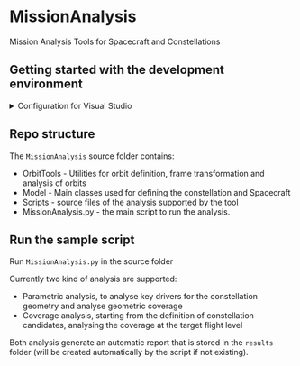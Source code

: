 # MissionAnalysis

Mission Analysis Tools for Spacecraft and Constellations


## Getting started with the development environment

<details>
<summary>Configuration for Visual Studio</summary>
<br>

- STEP 1 - Add your GitHub account to Visual Studio; go to File -> Account Settings -> Add
![Add GitHub account to VS](/doc/resources/VS_config_1.png)

- STEP 2 - Configure the git settings, go to Account options / Source Control

| | |
|:-- |:--|
|![Configure git in VS 1](/doc/resources/VS_config_2.png)|![Configure git in VS 2](/doc/resources/VS_config_3.png)|

(make sure that your user name in the second image is the same as your GitHub user name).

- STEP 3 - Clone the repository, go to File -> Clone repository ...
![Clone repository (1)](/doc/resources/VS_config_4.png)

- Enter the repository URL and the local path where you want to clone the repository
![Clone repository (2)](/doc/resources/VS_config_5.png)

```
https://github.com/Startical/MissionAnalysis.git
```


</details>

## Repo structure

The `MissionAnalysis` source folder contains: 
- OrbitTools - Utilities for orbit definition, frame transformation and analysis of orbits
- Model - Main classes used for defining the constellation and Spacecraft
- Scripts - source files of the analysis supported by the tool
- MissionAnalysis.py - the main script to run the analysis.


## Run the sample script

Run `MissionAnalysis.py` in the source folder

Currently two kind of analysis are supported: 
- Parametric analysis, to analyse key drivers for the constellation geometry and analyse geometric coverage
- Coverage analysis, starting from the definition of constellation candidates, analysing the coverage at the target flight level

Both analysis generate an automatic report that is stored in the `results` folder (will be created automatically by the script if not existing).


